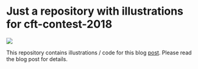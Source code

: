 # Just a repository with illustrations for cft-contest-2018

![](https://pics.spark-in.me/upload/bad1d7a0c9a0a3bc2289375f04f660bb.jpg)

This repository contains illustrations / code for this blog [post](https://spark-in.me/post/cft-spelling-2018).
Please read the blog post for details.

